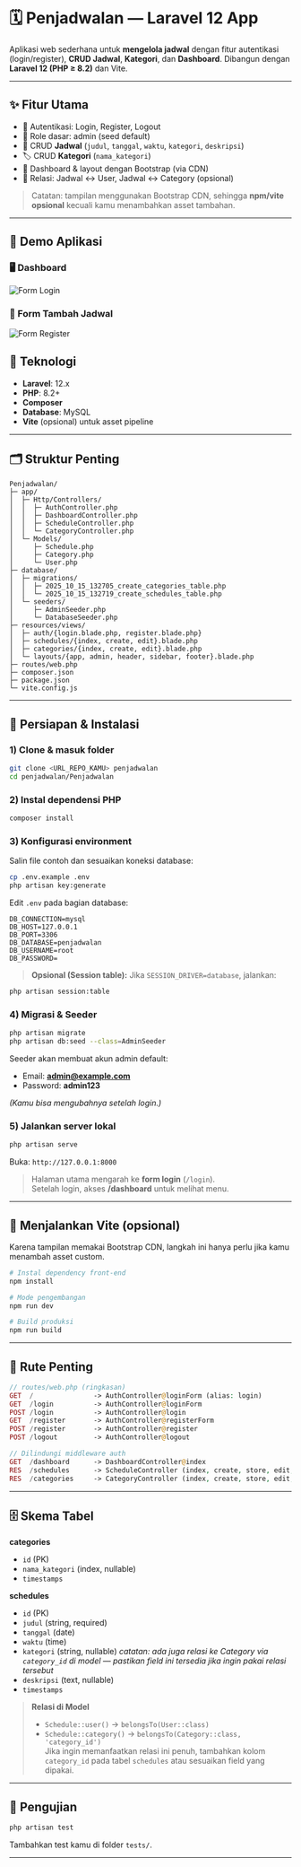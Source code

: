 # 🗓️ Penjadwalan — Laravel 12 App

Aplikasi web sederhana untuk **mengelola jadwal** dengan fitur autentikasi (login/register), **CRUD Jadwal**, **Kategori**, dan **Dashboard**. Dibangun dengan **Laravel 12 (PHP ≥ 8.2)** dan Vite.

---

## ✨ Fitur Utama
- 🔐 Autentikasi: Login, Register, Logout
- 👤 Role dasar: admin (seed default)
- 📅 CRUD **Jadwal** (`judul`, `tanggal`, `waktu`, `kategori`, `deskripsi`)
- 🏷️ CRUD **Kategori** (`nama_kategori`)
- 🧭 Dashboard & layout dengan Bootstrap (via CDN)
- 🔗 Relasi: Jadwal ↔️ User, Jadwal ↔️ Category (opsional)

> Catatan: tampilan menggunakan Bootstrap CDN, sehingga **npm/vite opsional** kecuali kamu menambahkan asset tambahan.

---

## 🎥 Demo Aplikasi

### 🖥 Dashboard
![Form Login](URL_GAMBAR_1)

### 📝 Form Tambah Jadwal
![Form Register](<img width="363" height="362" alt="Regist" src="https://github.com/user-attachments/assets/0107a998-f003-4ba7-96af-91eb02bc0fd6" />)



## 🧰 Teknologi
- **Laravel**: 12.x
- **PHP**: 8.2+
- **Composer**
- **Database**: MySQL
- **Vite** (opsional) untuk asset pipeline

---

## 🗂️ Struktur Penting
```
Penjadwalan/
├─ app/
│  ├─ Http/Controllers/
│  │  ├─ AuthController.php
│  │  ├─ DashboardController.php
│  │  ├─ ScheduleController.php
│  │  └─ CategoryController.php
│  └─ Models/
│     ├─ Schedule.php
│     ├─ Category.php
│     └─ User.php
├─ database/
│  ├─ migrations/
│  │  ├─ 2025_10_15_132705_create_categories_table.php
│  │  └─ 2025_10_15_132719_create_schedules_table.php
│  └─ seeders/
│     ├─ AdminSeeder.php
│     └─ DatabaseSeeder.php
├─ resources/views/
│  ├─ auth/{login.blade.php, register.blade.php}
│  ├─ schedules/{index, create, edit}.blade.php
│  ├─ categories/{index, create, edit}.blade.php
│  └─ layouts/{app, admin, header, sidebar, footer}.blade.php
├─ routes/web.php
├─ composer.json
├─ package.json
└─ vite.config.js
```

---

## 🚀 Persiapan & Instalasi

### 1) Clone & masuk folder
```bash
git clone <URL_REPO_KAMU> penjadwalan
cd penjadwalan/Penjadwalan
```

### 2) Instal dependensi PHP
```bash
composer install
```

### 3) Konfigurasi environment
Salin file contoh dan sesuaikan koneksi database:
```bash
cp .env.example .env
php artisan key:generate
```
Edit `.env` pada bagian database:
```dotenv
DB_CONNECTION=mysql
DB_HOST=127.0.0.1
DB_PORT=3306
DB_DATABASE=penjadwalan
DB_USERNAME=root
DB_PASSWORD=
```

> **Opsional (Session table):** Jika `SESSION_DRIVER=database`, jalankan:
```bash
php artisan session:table
```

### 4) Migrasi & Seeder
```bash
php artisan migrate
php artisan db:seed --class=AdminSeeder
```
Seeder akan membuat akun admin default:
- Email: **admin@example.com**
- Password: **admin123**

*(Kamu bisa mengubahnya setelah login.)*

### 5) Jalankan server lokal
```bash
php artisan serve
```
Buka: `http://127.0.0.1:8000`

> Halaman utama mengarah ke **form login** (`/login`).  
> Setelah login, akses **/dashboard** untuk melihat menu.

---

## 🔧 Menjalankan Vite (opsional)
Karena tampilan memakai Bootstrap CDN, langkah ini hanya perlu jika kamu menambah asset custom.

```bash
# Instal dependency front-end
npm install

# Mode pengembangan
npm run dev

# Build produksi
npm run build
```

---

## 📘 Rute Penting
```php
// routes/web.php (ringkasan)
GET  /               -> AuthController@loginForm (alias: login)
GET  /login          -> AuthController@loginForm
POST /login          -> AuthController@login
GET  /register       -> AuthController@registerForm
POST /register       -> AuthController@register
POST /logout         -> AuthController@logout

// Dilindungi middleware auth
GET  /dashboard      -> DashboardController@index
RES  /schedules      -> ScheduleController (index, create, store, edit, update, destroy)
RES  /categories     -> CategoryController (index, create, store, edit, update, destroy)
```

---

## 🗄️ Skema Tabel

**categories**
- `id` (PK)
- `nama_kategori` (index, nullable)
- `timestamps`

**schedules**
- `id` (PK)
- `judul` (string, required)
- `tanggal` (date)
- `waktu` (time)
- `kategori` (string, nullable) _*catatan: ada juga relasi ke Category via `category_id` di model — pastikan field ini tersedia jika ingin pakai relasi tersebut*_
- `deskripsi` (text, nullable)
- `timestamps`

> **Relasi di Model**
> - `Schedule::user()` → `belongsTo(User::class)`  
> - `Schedule::category()` → `belongsTo(Category::class, 'category_id')`  
>   Jika ingin memanfaatkan relasi ini penuh, tambahkan kolom `category_id` pada tabel `schedules` atau sesuaikan field yang dipakai.

---

## 🧪 Pengujian
```bash
php artisan test
```
Tambahkan test kamu di folder `tests/`.

---





